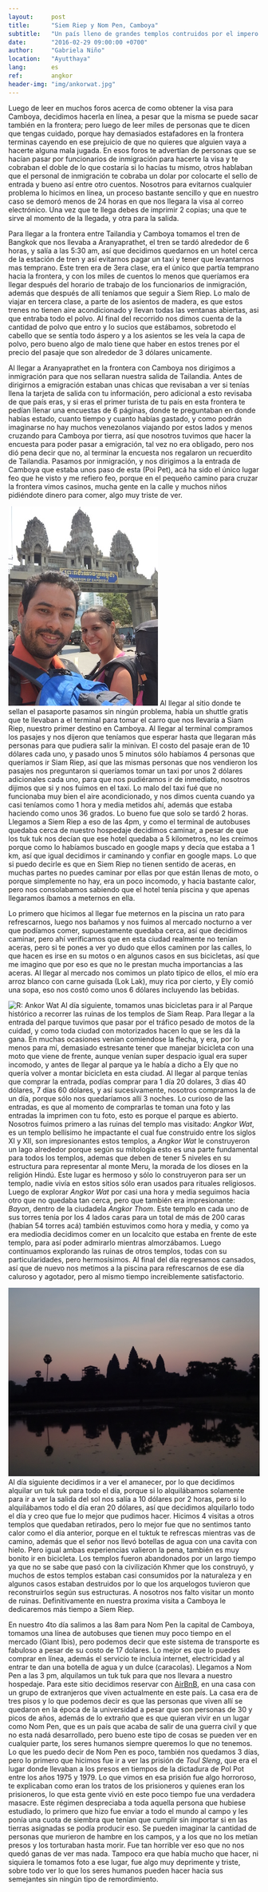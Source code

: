```yaml
---
layout:     post
title:      "Siem Riep y Nom Pen, Camboya"
subtitle:   "Un país lleno de grandes templos contruidos por el impero Jemer"
date:       "2016-02-29 09:00:00 +0700"
author:     "Gabriela Niño"
location:   "Ayutthaya"
lang:       es
ref:        angkor
header-img: "img/ankorwat.jpg"
---
```


Luego de leer en muchos foros acerca de como obtener la visa  para Camboya, decidimos hacerla en línea, a pesar que la misma se puede sacar también en la frontera; pero luego de leer miles de personas que te dicen que tengas cuidado, porque hay demasiados estafadores en la frontera terminas cayendo en ese prejuicio de que no quieres que alguien vaya a hacerte alguna mala jugada. En esos foros te advertían de personas que se hacían pasar por funcionarios de inmigración para hacerte la visa y te cobraban el doble de lo que costaría si lo hacías tu mismo, otros hablaban que el personal de inmigración te cobraba un dolar por colocarte el sello de entrada y bueno así entre otro cuentos. Nosotros para evitarnos cualquier problema lo hicimos en línea, un proceso bastante sencillo y que en nuestro caso se demoró menos de 24 horas en que nos llegara la visa al correo electrónico. Una vez que te llega debes de imprimir 2 copias; una que te sirve al momento de la llegada, y otra para la salida.

Para llegar a la frontera entre Tailandia y Camboya tomamos el tren de Bangkok que nos llevaba a Aranyaprathet, el tren se tardó alrededor de 6 horas, y salía a las 5:30 am, así que decidimos quedarnos en un hotel cerca de la estación de tren y así evitarnos pagar un taxi y tener que levantarnos mas temprano. Este tren era de 3era clase, era el único que partía temprano hacia la frontera, y con los miles de cuentos lo menos que queríamos era llegar después del horario de trabajo de los funcionarios de inmigración, además que después de allí teníamos que seguir a Siem Riep. Lo malo de viajar en tercera clase, a parte de los asientos de madera, es que estos trenes no tienen aire acondicionado y llevan todas las ventanas abiertas, asi que  entraba todo el polvo. Al final del recorrido nos dimos cuenta de la cantidad de polvo que entro y lo sucios que estábamos, sobretodo el cabello que se sentía todo áspero y a los asientos se les veía la capa de polvo, pero bueno algo de malo tiene que haber en estos trenes por el precio del pasaje que son alrededor de 3 dólares unicamente. 

Al llegar a Aranyaprathet en la frontera con Camboya nos dirigimos a inmigración para que nos sellaran nuestra salida de Tailandia. Antes de dirigirnos a emigración estaban unas chicas que revisaban a ver si tenías llena la tarjeta de salida con tu información, pero adicional a esto revisaba de que país eras, y si eras el primer turista de tu país en esta frontera te pedían llenar una encuestas de 6 páginas, donde te preguntaban en donde habías estado, cuanto tiempo y cuanto habías gastado, y como podrán imaginarse no hay muchos venezolanos viajando por estos lados y menos cruzando para Camboya por tierra, así que nosotros tuvimos que hacer la encuesta para poder pasar a emigración, tal vez no era obligado, pero nos dió pena decir que no, al terminar la encuesta nos regalaron un recuerdito de Tailandia. Pasamos por inmigración, y nos dirigimos a la entrada de Camboya que estaba unos paso de esta (Poi Pet), acá ha sido el único lugar feo que he visto y me refiero feo, porque en el pequeño camino para cruzar la frontera vimos casinos, mucha gente en la calle y muchos niños pidiéndote dinero para comer, algo muy triste de ver. 

![L: Frontera camboya][1] Al llegar al sitio donde te sellan el pasaporte pasamos sin ningún problema, había un shuttle gratis que te llevaban a el terminal para tomar el carro que nos llevaría a Siam Riep, nuestro primer destino en Camboya. Al llegar al terminal compramos los pasajes y nos dijeron que teníamos que esperar hasta que llegaran más personas para que pudiera salir la minivan. El costo del pasaje eran de 10 dólares cada uno, y pasado unos 5 minutos sólo habíamos 4 personas que queríamos ir Siam Riep, así que las mismas personas que nos vendieron los pasajes nos preguntaron si queríamos tomar un taxi por unos 2 dólares adicionales cada uno, para que nos pudiéramos ir de inmediato, nosotros dijimos que si y nos fuimos en el taxi. Lo malo del taxi fué que no funcionaba muy bien el aire acondicionado, y nos dimos cuenta  cuando ya casi teníamos como 1 hora y media metidos ahí, además que estaba haciendo como unos 36 grados. Lo bueno fue que solo se tardó 2 horas. Llegamos a Siem Riep a eso de las 4pm, y como el terminal de autobuses quedaba cerca de nuestro hospedaje decidimos caminar, a pesar de que los tuk tuk nos decían que ese hotel quedaba a 5 kilometros, no les creimos porque como lo habíamos buscado en google maps y decía que estaba a 1 km, así que igual decidimos ir caminando y confiar en google maps. Lo que si puedo decirle es que en Siem Riep no tienen sentido de aceras, en muchas partes no puedes caminar por ellas por que están llenas de moto, o porque simplemente no hay, era un poco incomodo, y hacia bastante calor, pero nos consolabamos sabiendo que el hotel tenía piscina y que apenas llegaramos íbamos a meternos en ella.

Lo primero que hicimos al llegar fue meternos en la piscina un rato para refrescarnos, luego nos bañamos y nos fuimos al mercado nocturno a ver que podíamos comer, supuestamente quedaba cerca, así que decidimos caminar, pero ahí verificamos que en esta ciudad realmente no tenían aceras, pero si te pones a ver yo dudo que ellos caminen por las calles, lo que hacen es irse en su motos o en algunos casos en sus bicicletas, así que me imagino que por eso es que no le prestan mucha importancias a las aceras. Al llegar al mercado nos comimos un plato típico de ellos, el mío era arroz blanco con carne guisada (Lok Lak), muy rica por cierto, y Ely comió una sopa, eso nos costó como unos 6 dólares incluyendo las bebidas. 

![R: Ankor Wat][2] Al día siguiente, tomamos unas bicicletas para ir al Parque histórico a recorrer las ruinas de los templos de Siam Reap. Para llegar a la entrada del parque tuvimos que pasar por el tráfico pesado de motos de la cuidad, y como toda ciudad con motorizados hacen lo que se les dá la gana. En  muchas ocasiones venían comiendose la flecha, y era, por lo menos para mí, demasiado estresante tener que manejar bicicleta con una moto que viene de frente, aunque venían super despacio igual era super incomodo, y antes de llegar al parque ya le había a dicho a Ely que no quería volver a montar bicicleta en esta ciudad. Al llegar al parque tenías que comprar la entrada, podías comprar para 1 día 20 dolares, 3 días 40 dólares, 7 días 60 dólares, y así sucesivamente, nosotros compramos la de un día, porque sólo nos quedaríamos allí 3 noches. Lo curioso de las entradas, es que al momento de comprarlas te toman una foto y las entradas la imprimen con tu foto, esto es porque el parque es abierto. Nosotros fuimos primero a las ruinas del templo mas visitado: _Angkor Wat_, es un templo bellísimo he impactante el cual fue construido entre los siglos XI y XII, son impresionantes estos templos, a  _Angkor Wat_ le construyeron un lago alrededor porque según su mitología esto es una parte fundamental para todos los templos, ademas que deben de tener 5 niveles en su estructura para representar al monte Meru, la morada de los dioses en la religión Hindú. Este lugar es hermoso y sólo lo construyeron para ser un templo, nadie vivía en estos sitios sólo eran usados para rituales religiosos. Luego de explorar _Angkor Wat_ por casi una hora y media seguimos hacia otro que no quedaba tan cerca, pero que también era impresionante: _Bayon_, dentro de la ciudadela _Angkor Thom_. Este templo en cada uno de sus torres tenía por los 4 lados caras para un total de más de 200 caras (habían 54 torres acá) también estuvimos como hora y media, y como ya era mediodia decidimos comer en un localcito que estaba en frente de este templo, para así poder admirarlo mientras almorzábamos. Luego continuamos explorando las ruinas de otros templos, todas con su particularidades, pero hermosísimos. Al final del día regresamos cansados, así que de nuevo nos metimos a la piscina para refrescarnos de ese día caluroso y agotador, pero al mismo tiempo increiblemente satisfactorio.

![L: puesta sol][3] Al día siguiente decidimos ir a ver el amanecer, por lo que decidimos alquilar un tuk tuk para todo el día, porque si lo alquilábamos solamente para ir a ver la salida del sol nos salía a 10 dólares por 2 horas, pero si lo alquilábamos todo el día eran 20 dólares, así que decidimos alquilarlo todo el día y creo que fue lo mejor que pudimos hacer. Hicimos 4 visitas a otros templos que quedaban retirados, pero lo mejor fue que no sentimos tanto calor como el día anterior, porque en el tuktuk te refrescas mientras vas de camino, además que el señor nos llevó botellas de agua con una cavita con hielo. Pero igual ambas experiencias valieron la pena, también es muy bonito ir en bicicleta. Los templos fueron abandonados por un largo tiempo ya que no se sabe que pasó con la civilización Khmer que los construyó, y muchos de estos templos estaban casi consumidos por la naturaleza y en algunos casos estaban destruidos por lo que los arquelogos tuvieron que reconstruirlos según sus estructuras. A nosotros nos falto visitar un monto de ruinas. Definitivamente en nuestra proxima visita a Camboya le dedicaremos más tiempo a Siem Riep.

En nuestro 4to día salimos a las 8am para Nom Pen la capital de Camboya, tomamos una línea de autobuses que tienen muy poco tiempo en el mercado (Giant Ibis), pero podemos decir que este sistema de transporte es fabuloso a pesar de su costo de 17 dolares. Lo mejor es que lo puedes comprar en línea, además el servicio te incluia internet, electricidad y al entrar te dan una botella de agua y un dulce (caracolas). Llegamos a  Nom Pen  a las 3 pm, alquilamos un tuk tuk para que nos llevara a nuestro hospedaje. Para este sitio decidimos reservar con <a href="www.airbnb.com/c/ealvarado?s=8">AirBnB</a>, en una casa con un grupo de extranjeros que viven actualmente en este país. La casa era de tres pisos y lo que podemos decir es que las personas que viven allí se quedaron en la época de la universidad a pesar que son personas de 30 y picos de años, además de lo extraño que es que quieran vivir en un lugar como Nom Pen, que es un país que acaba de salir de una guerra civil y que no esta nadá desarrollado, pero bueno este tipo de cosas se pueden ver en cualquier parte, los seres humanos siempre queremos lo que no tenemos. Lo que les puedo decir de Nom Pen es poco, también nos quedamos 3 días, pero lo primero que hicimos fue ir a ver las prisión de _Toul Sleng_, que era el lugar donde llevaban a los presos en tiempos de la dictadura de Pol Pot entre los años 1975 y 1979. Lo que vimos en esa prisión fue algo horroroso, te explicaban como eran los tratos de los prisioneros y quienes eran los prisioneros, lo que esta gente vivió en este poco tiempo fue una verdadera masacre. Este régimen despreciaba a toda aquella persona que hubiese estudiado, lo primero que hizo fue enviar a todo el mundo al campo y les ponía una cuota de siembra que tenían que cumplir sin importar si en las tierras asignadas se podía producir eso. Se pueden imaginar la cantidad de personas que murieron de hambre en los campos, y a los que no los metían presos y los torturaban hasta morir. Fue tan horrible ver eso que no nos quedó ganas de ver mas nada. Tampoco era que había mucho que hacer, ni siquiera le tomamos foto a ese lugar, fue algo muy deprimente y triste, sobre todo ver lo que los seres humanos pueden hacer hacia sus semejantes sin ningún tipo de remordimiento. 	

[1]: /img/frontera-camboya.jpg
[2]: /img/ankor1.jpg
[3]: /img/puesta-sol.jpg
